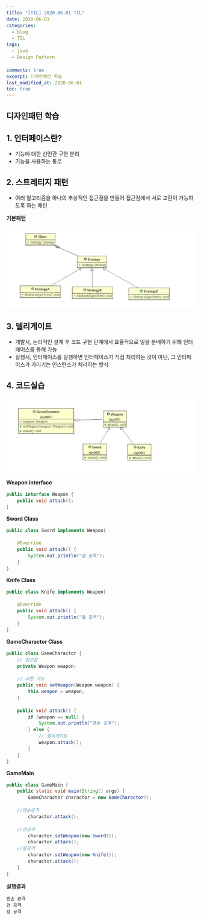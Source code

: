 ```yaml
---
title: "[TIL] 2020.06.01 TIL"
date: 2020-06-01
categories:
  - blog
  - TIL
tags:
  - java
  - Design Pattern

comments: true
excerpt: 디자인패턴 학습
last_modified_at: 2020-06-01
toc: true
---
```


## 디자인패턴 학습

## 1. 인터페이스란?
- 기능에 대한 선언관 구현 분리
- 기능을 사용하는 통로

## 2. 스트레티지 패턴
- 여러 알고리즘을 하나의 추상적인 접근점을 만들어 접근점에서 서로 교환이 가능하도록 하는 패턴


**기본패턴**

![스트레티지 패턴](\assets\images\designpattern\StrategyPattern.cld.jpg)

## 3. 델리게이트
- 개발시, 논리적인 설계 후 코드 구현 단계에서 효율적으로 일을 분배하기 위해 인터페이스를 통해 가능
- 실행시, 인터페이스를 실행하면 인터페이스가 직접 처리하는 것이 아닌, 그 인터페이스가 가리키는 인스턴스가 처리하는 방식


## 4. 코드실습

![스트레티지 패턴](\assets\images\designpattern\StrategyPattern2.cld.jpg)

**Weapon interface**

```java
public interface Weapon {
	public void attack();
}
```


**Sword Class**

```java
public class Sword implements Weapon{
	
	@Override
	public void attack() {
		System.out.println("검 공격");
	}
}
```

**Knife Class**
```java
public class Knife implements Weapon{
	
	@Override
	public void attack() {
		System.out.println("칼 공격");
	}
}
```


**GameCharactor Class**

```java
public class GameCharactor {
	// 접근점
	private Weapon weapon;

	// 교환 가능
	public void setWeapon(Weapon weapon) {
		this.weapon = weapon;
	}

	public void attack() {
		if (weapon == null) {
			System.out.println("맨손 공격");
		} else {
			// 델리게이트
			weapon.attack();
		}
	}
}
```

**GameMain**

```java
public class GameMain {
	public static void main(String[] args) {
		GameCharactor charactor = new GameCharactor();
		
    //맨손공격
		charactor.attack();

    //검공격
		charactor.setWeapon(new Sword());
		charactor.attack();
    //칼공격
		charactor.setWeapon(new Knife());
		charactor.attack();
	}
}
```

**실행결과**
```
맨손 공격
검 공격
칼 공격
```